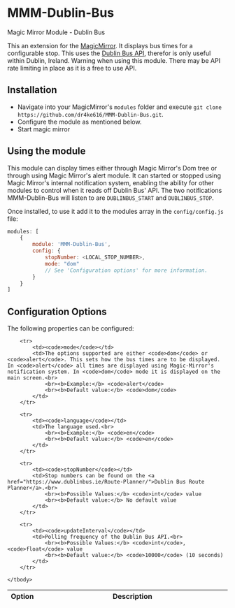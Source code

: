 # MMM-Dublin-Bus
Magic Mirror Module - Dublin Bus

This an extension for the [MagicMirror](https://github.com/MichMich/MagicMirror). It displays bus times for a configurable stop. This uses the [Dublin Bus API](https://data.gov.ie/dataset/real-time-passenger-information-rtpi-for-dublin-bus-bus-eireann-luas-and-irish-rail), therefor is only useful within Dublin, Ireland. Warning when using this module. There may be API rate limiting in place as it is a free to use API.

## Installation

- Navigate into your MagicMirror's `modules` folder and execute `git clone https://github.com/dr4ke616/MMM-Dublin-Bus.git`.
- Configure the module as mentioned below.
- Start magic mirror

## Using the module

This module can display times either through Magic Mirror's Dom tree or through using Magic Mirror's alert module. It can started or stopped using Magic Mirror's internal notification system, enabling the ability for other modules to control when it reads off Dublin Bus' API. The two notifications MMM-Dublin-Bus will listen to are `DUBLINBUS_START` and `DUBLINBUS_STOP`.

Once installed, to use it add it to the modules array in the `config/config.js` file:

```javascript
modules: [
    {
        module: 'MMM-Dublin-Bus',
        config: {
            stopNumber: <LOCAL_STOP_NUMBER>,
            mode: "dom"
            // See 'Configuration options' for more information.
        }
    }
]
```

## Configuration Options

The following properties can be configured:

<table width="100%">
	<thead>
		<tr>
			<th>Option</th>
			<th width="100%">Description</th>
		</tr>
	<thead>
	<tbody>

		<tr>
			<td><code>mode</code></td>
			<td>The options supported are either <code>dom</code> or <code>alert</code>. This sets how the bus times are to be displayed. In <code>alert</code> all times are displayed using Magic-Mirror's notification system. In <code>dom</code> mode it is displayed on the main screen.<br>
				<br><b>Example:</b> <code>alert</code>
				<br><b>Default value:</b> <code>dom</code>
			</td>
		</tr>

		<tr>
			<td><code>language</code></td>
			<td>The language used.<br>
				<br><b>Example:</b> <code>en</code>
				<br><b>Default value:</b> <code>en</code>
			</td>
		</tr>

		<tr>
			<td><code>stopNumber</code></td>
			<td>Stop numbers can be found on the <a href="https://www.dublinbus.ie/Route-Planner/">Dublin Bus Route Planner</a>.<br>
				<br><b>Possible Values:</b> <code>int</code> value
				<br><b>Default value:</b> No default value
			</td>
		</tr>

		<tr>
			<td><code>updateInterval</code></td>
			<td>Polling frequency of the Dublin Bus API.<br>
				<br><b>Possible Values:</b> <code>int</code>, <code>float</code> value
				<br><b>Default value:</b> <code>10000</code> (10 seconds)
			</td>
		</tr>

	</tbody>
</table>

